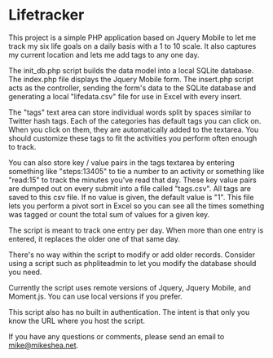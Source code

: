 # Lifetracker

This project is a simple PHP application based on Jquery Mobile to let me track my six life goals on a daily basis with a 1 to 10 scale. It also captures my current location and lets me add tags to any one day.

The init_db.php script builds the data model into a local SQLite database. The index.php file displays the Jquery Mobile form. The insert.php script acts as the controller, sending the form's data to the SQLite database and generating a local "lifedata.csv" file for use in Excel with every insert.

The "tags" text area can store individual words split by spaces similar to Twitter hash tags. Each of the categories has default tags you can click on. When you click on them, they are automatically added to the textarea. You should customize these tags to fit the activities you perform often enough to track.

You can also store key / value pairs in the tags textarea by entering something like "steps:13405" to tie a number to an activity or something like "read:15" to track the minutes you've read that day. These key value pairs are dumped out on every submit into a file called "tags.csv". All tags are saved to this csv file. If no value is given, the default value is "1". This file lets you perform a pivot sort in Excel so you can see all the times something was tagged or count the total sum of values for a given key.

The script is meant to track one entry per day. When more than one entry is entered, it replaces the older one of that same day.

There's no way within the script to modify or add older records. Consider using a script such as phpliteadmin to let you modify the database should you need.

Currently the script uses remote versions of Jquery, Jquery Mobile, and Moment.js. You can use local versions if you prefer.

This script also has no built in authentication. The intent is that only you know the URL where you host the script.

If you have any questions or comments, please send an email to mike@mikeshea.net.